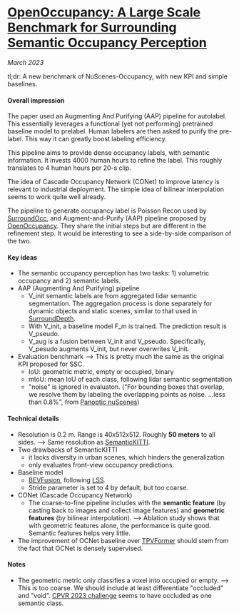 # [OpenOccupancy: A Large Scale Benchmark for Surrounding Semantic Occupancy Perception](https://arxiv.org/abs/2303.03991)

_March 2023_

tl;dr: A new benchmark of NuScenes-Occupancy, with new KPI and simple baselines. 

#### Overall impression
The paper used an Augmenting And Purifying (AAP) pipeline for autolabel. This essentially leverages a functional (yet not performing) pretrained baseline model to prelabel. Human labelers are then asked to purify the pre-label. This way it can greatly boost labeling efficiency.

This pipeline aims to provide dense occupancy labels, with semantic information. It invests 4000 human hours to refine the label. This roughly translates to 4 human hours per 20-s clip. 

The idea of Cascade Occupancy Network (CONet) to improve latency is relevant to industrial deployment. The simple idea of bilinear interpolation seems to work quite well already.

The pipeline to generate occupancy label is Poisson Recon used by [SurroundOcc](surroundocc.md), and Augment-and-Purify (AAP) pipeline proposed by [OpenOccupancy](openoccupancy.md). They share the initial steps but are different in the refinement step. It would be interesting to see a side-by-side comparison of the two.

#### Key ideas
- The semantic occupancy perception has two tasks: 1) volumetric occupancy and 2) semantic labels.
- AAP (Augmenting And Purifying) pipeline
	- V_init semantic labels are from aggregated lidar semantic segmentation. The aggregation process is done separately for dynamic objects and static scenes, similar to that used in [SurroundDepth](surrounddepth.md).
	- With V_init, a baseline model F_m is trained. The prediction result is V_pseudo.
	- V_aug is a fusion between V_init and V_pseudo. Specifically, V_pesudo augments V_init, but never overwrites V_init.
- Evaluation benchmark --> This is pretty much the same as the original KPI proposed for SSC.
	- IoU: geometric metric, empty or occupied, binary
	- mIoU: mean IoU of each class, following lidar semantic segmentation
	- "noise" is ignored in evaluaton. ("For bounding boxes that overlap, we resolve them by labeling the overlapping points as noise. ...less than 0.8%", from [Panoptic nuScenes](https://arxiv.org/abs/2109.03805))

#### Technical details
- Resolution is 0.2 m. Range is 40x512x512. Roughly **50 meters** to all sides. --> Same resolution as [SemanticKITTI](semantickiti.md).
- Two drawbacks of SemanticKITTI
	- it lacks diversity in urban scenes, which hinders the generalization
	- only evaluates front-view occupancy predictions.
- Baseline model
	- [BEVFusion](bevfusion.md), following [LSS](lift_splat_shoot.md).
	- Stride parameter is set to 4 by default, but too coarse.
- CONet (Cascade Occupancy Network)
	- The coarse-to-fine pipeline includes with the **semantic feature** (by casting back to images and collect image features) and **geometric features** (by bilinear interpolation). --> Ablation study shows that with geometric features alone, the performance is quite good. Semantic features helps very little.
- The improvement of OCNet baseline over [TPVFormer](tpvformer.md) should stem from the fact that OCNet is densely supervised. 

#### Notes
- The geometric metric only classifies a voxel into occupied or empty. --> This is too coarse. We should include at least differentiate "occluded" and "void". [CPVR 2023 challenge](https://github.com/CVPR2023-3D-Occupancy-Prediction/CVPR2023-3D-Occupancy-Prediction#evaluation-metrics) seems to have occluded as one semantic class.